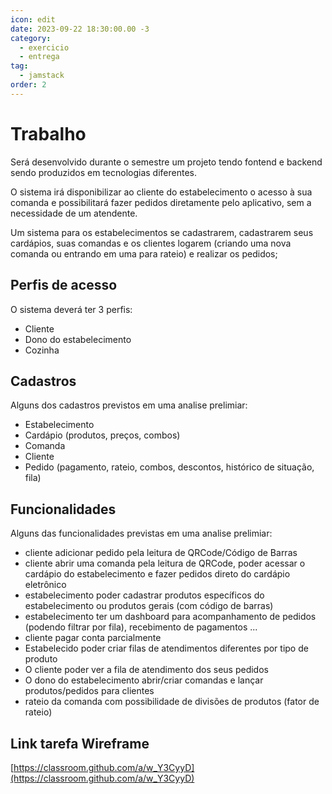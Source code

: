 ```yaml
---
icon: edit
date: 2023-09-22 18:30:00.00 -3
category:
  - exercicio
  - entrega
tag:
  - jamstack
order: 2
---
```


# Trabalho

Será desenvolvido durante o semestre um projeto tendo fontend e backend sendo produzidos em tecnologias diferentes.

O sistema irá disponibilizar ao cliente do estabelecimento o acesso à sua comanda e possibilitará fazer pedidos diretamente pelo aplicativo, sem a necessidade de um atendente.

Um sistema para os estabelecimentos se cadastrarem, cadastrarem seus cardápios, suas comandas e os clientes logarem (criando uma nova comanda ou entrando em uma para rateio)  e realizar os pedidos;

## Perfis de acesso

O sistema deverá ter 3 perfis:

- Cliente
- Dono do estabelecimento
- Cozinha

## Cadastros

Alguns dos cadastros previstos em uma analise prelimiar:

- Estabelecimento
- Cardápio (produtos, preços, combos)
- Comanda
- Cliente
- Pedido (pagamento, rateio, combos, descontos, histórico de situação, fila)

## Funcionalidades

Alguns das funcionalidades previstas em uma analise prelimiar:

- cliente adicionar pedido pela leitura de QRCode/Código de Barras
- cliente abrir uma comanda pela leitura de QRCode, poder acessar o cardápio do estabelecimento e fazer pedidos direto do cardápio eletrônico
- estabelecimento poder cadastrar produtos específicos do estabelecimento ou produtos gerais (com código de barras)
- estabelecimento ter um dashboard para acompanhamento de pedidos (podendo filtrar por fila), recebimento de pagamentos ...
- cliente pagar conta parcialmente
- Estabelecido poder criar filas de atendimentos diferentes por tipo de produto
- O cliente poder ver a fila de atendimento dos seus pedidos
- O dono do estabelecimento abrir/criar comandas e lançar produtos/pedidos para clientes
- rateio da comanda com possibilidade de divisões de produtos (fator de rateio)


## Link tarefa Wireframe

[https://classroom.github.com/a/w_Y3CyyD](https://classroom.github.com/a/w_Y3CyyD)
